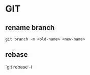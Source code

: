 # GIT

## rename branch 

`git branch -m <old-name> <new-name>`

## rebase

`git rebase -i <base-commit-id>
